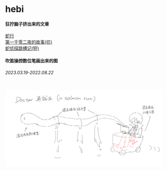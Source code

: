 # hebi

#### 狂拧脑子挤出来的文章
[蛇行](https://greyzone01.notion.site/d68581e21d594858894b755abe9a6a10)  
[第一千零二夜的故事(坑)](https://greyzone01.notion.site/a3e06c60068942e78f5832125d0c579c)  
[蛇侦探跳槽记(短)](https://greyzone01.notion.site/161875a72540448da765b77708997b4a)  

#### 吹笛操控数位笔画出来的图

###### 2023.03.19-2022.08.22
![]()
![](https://github.com/Chainseen/hebi/blob/main/images/%E6%8F%92%E7%94%BB191211.png)
